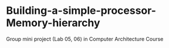 # Building-a-simple-processor-Memory-hierarchy
Group mini project (Lab 05, 06) in Computer Architecture Course
